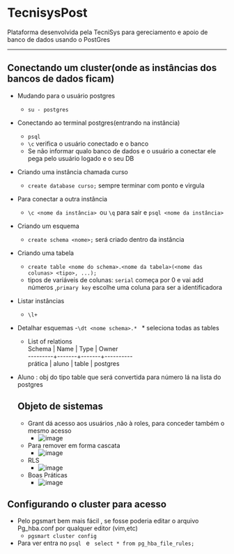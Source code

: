 # TecnisysPost
Plataforma desenvolvida pela TecniSys para gereciamento e apoio de banco de dados usando o PostGres

---
## Conectando um cluster(onde as instâncias dos bancos de dados ficam)

  - Mudando para o usuário postgres
    - `su - postgres`
  - Conectando ao terminal postgres(entrando na instância)
    - `psql`
    - `\c` verifica o usuário conectado e o banco
    - Se não informar qualo banco de dados e o usuário a conectar ele pega pelo usuário logado e o seu DB
  - Criando uma instância chamada curso
    - `create database curso;` sempre terminar com ponto e vìrgula
  - Para conectar a outra instância
    - `\c <nome da instância> `ou `\q` para sair e `psql <nome da instância>`
  - Criando um esquema
    - `create schema <nome>;` será criado dentro da instância
  - Criando uma tabela
    - `create table <nome do schema>.<nome da tabela>(<nome das colunas> <tipo>, ...);`
    - tipos de variáveis de colunas: `serial` começa por 0 e vai add números ,`primary key` escolhe uma coluna para ser a identificadora
  - Listar instâncias
    - `\l+`
  - Detalhar esquemas
    -`\dt <nome schema>.* ` * seleciona todas as tables
    -  List of relations        
     Schema  | Name  | Type  |  Owner    
        ---------+-------+-------+----------        
     prática | aluno | table | postgres

- Aluno : obj do tipo table que será convertida para número lá na lista do postgres

  ## Objeto de sistemas
    - Grant dá acesso aos usuários ,não à roles, para conceder também o mesmo acesso
      - ![image](https://github.com/MilenaFRocha/TecnisysPost/assets/104432227/cfe81e6f-3f18-4fd6-bfe4-d104ad8653aa)
    - Para remover em forma cascata
      - ![image](https://github.com/MilenaFRocha/TecnisysPost/assets/104432227/27a03779-2704-4f33-8aa6-2236e9272a98)
    - RLS
      - ![image](https://github.com/MilenaFRocha/TecnisysPost/assets/104432227/77b8773b-4e51-4346-8e45-8cb0049c618f)
    - Boas Práticas
      - ![image](https://github.com/MilenaFRocha/TecnisysPost/assets/104432227/16d134f5-c159-45f0-93e4-d48276568006)

## Configurando o cluster para acesso
- Pelo pgsmart bem mais fácil , se fosse poderia editar o arquivo Pg_hba.conf por qualquer editor (vim,etc)
  - `pgsmart cluster config`
- Para ver entra no `psql ` e ` select * from pg_hba_file_rules;`

    

 

